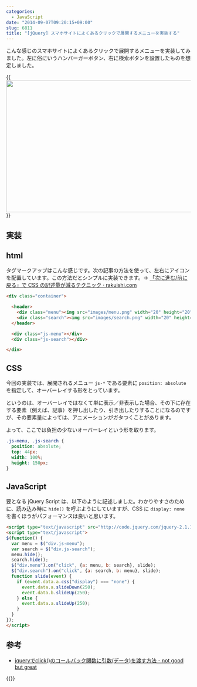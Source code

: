 ```yaml
---
categories:
  - JavaScript
date: "2014-09-07T09:20:15+09:00"
slug: 6811
title: "[jQuery] スマホサイトによくあるクリックで展開するメニューを実装する"
---
```


こんな感じのスマホサイトによくあるクリックで展開するメニューを実装してみました。左に俗にいうハンバーガーボタン、右に検索ボタンを設置したものを想定しました。

{{<img alt="" src="/images/2014/09/6811_1.gif" width="524" height="360">}}

## 実装

## html

タグマークアップはこんな感じです。次の記事の方法を使って、左右にアイコンを配置しています。この方法だとシンプルに実装できます。→ [「次に進む/前に戻る」で CSS の記述量が減るテクニック · rakuishi.com](http://rakuishi.com/archives/6602)

```html
<div class="container">

  <header>
    <div class="menu"><img src="images/menu.png" width="20" height="20"></div>
    <div class="search"><img src="images/search.png" width="20" height="20"></div>
  </header>

  <div class="js-menu"></div>
  <div class="js-search"></div>

</div>
```

## CSS

今回の実装では、展開されるメニュー `js-*` である要素に `position: absolute` を指定して、オーバーレイする形をとっています。

というのは、オーバーレイではなくて単に表示／非表示した場合、その下に存在する要素（例えば、記事）を押し出したり、引き出したりすることになるのですが、その要素量によっては、アニメーションがガタつくことがあります。

よって、ここでは負担の少ないオーバーレイという形を取ります。

```css
.js-menu, .js-search {
  position: absolute;
  top: 44px;
  width: 100%;
  height: 150px;
}
```

## JavaScript

要となる jQuery Script は、以下のように記述しました。わかりやすさのために、読み込み時に `hide()` を呼ぶようにしていますが、CSS に `display: none` を書くほうがパフォーマンスは良いと思います。

```html
<script type="text/javascript" src="http://code.jquery.com/jquery-2.1.1.min.js"></script>
<script type="text/javascript">
$(function() {
  var menu = $("div.js-menu");
  var search = $("div.js-search");
  menu.hide();
  search.hide();
  $("div.menu").on("click", {a: menu, b: search}, slide);
  $("div.search").on("click", {a: search, b: menu}, slide);
  function slide(event) {
    if (event.data.a.css("display") === "none") {
      event.data.a.slideDown(250);
      event.data.b.slideUp(250);
    } else {
      event.data.a.slideUp(250);
    }
  }
});
</script>
```

## 参考

* [jqueryでclick()のコールバック関数に引数(データ)を渡す方法 - not good but great](http://naoyashiga.hatenablog.com/entry/2013/10/22/150030)

{{<amazon id="B00KNR2K1W" title="現場でかならず使われている jQueryデザインのメソッド" src="https://images-na.ssl-images-amazon.com/images/I/51THbS9nmYL._SL160_.jpg">}}
